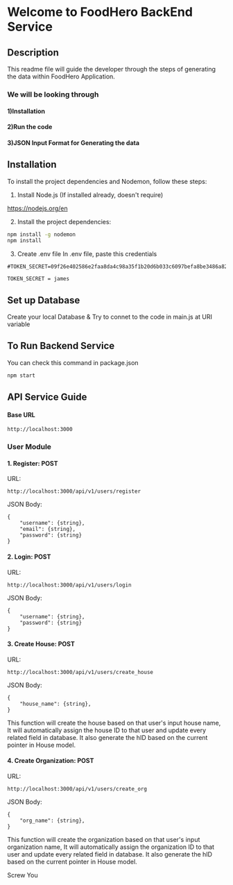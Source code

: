 # Welcome to FoodHero BackEnd Service

## Description
This readme file will guide the developer through the steps of generating the data within FoodHero Application. 

### We will be looking through 

#### 1)Installation

#### 2)Run the code

#### 3)JSON Input Format for Generating the data

## Installation
To install the project dependencies and Nodemon, follow these steps:

1. Install Node.js (If installed already, doesn't require) 

https://nodejs.org/en

2. Install the project dependencies:
   
```bash
npm install -g nodemon
npm install
```

3. Create .env file
In .env file, paste this credentials
```
#TOKEN_SECRET=09f26e402586e2faa8da4c98a35f1b20d6b033c6097befa8be3486a829587fe2f90a832bd3ff9d42710a4da095a2ce285b009f0c3730cd9b8e1af3eb84df6611

TOKEN_SECRET = james
```

## Set up Database
Create your local Database & Try to connet to the code in main.js at URI variable


## To Run Backend Service
You can check this command in package.json
```bash
npm start 
```

## API Service Guide

#### Base URL
```
http://localhost:3000
```

### User Module

#### 1. Register: POST
URL:
```
http://localhost:3000/api/v1/users/register
```

JSON Body:
```
{
    "username": {string},
    "email": {string},
    "password": {string}
}
```

#### 2. Login: POST
URL:
```
http://localhost:3000/api/v1/users/login
```

JSON Body:
```
{
    "username": {string},
    "password": {string}
}
```

#### 3. Create House: POST
URL:
```
http://localhost:3000/api/v1/users/create_house
```

JSON Body:
```
{
    "house_name": {string},
}
```

This function will create the house based on that user's input house name,
It will automatically assign the house ID to that user and update every related field in database.
It also generate the hID based on the current pointer in House model.

#### 4. Create Organization: POST
URL:
```
http://localhost:3000/api/v1/users/create_org
```

JSON Body:
```
{
    "org_name": {string},
}
```

This function will create the organization based on that user's input organization name,
It will automatically assign the organization ID to that user and update every related field in database.
It also generate the hID based on the current pointer in House model.

Screw You







